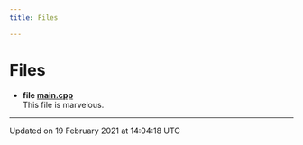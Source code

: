 ```yaml
---
title: Files

---
```


# Files




* **file [main.cpp](Files/main_8cpp.md#file-main.cpp)** <br>This file is marvelous. 



-------------------------------

Updated on 19 February 2021 at 14:04:18 UTC
